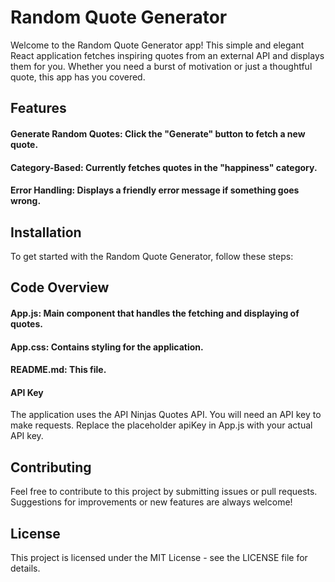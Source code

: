 # Random Quote Generator
Welcome to the Random Quote Generator app! This simple and elegant React application fetches inspiring quotes from an external API and displays them for you. Whether you need a burst of motivation or just a thoughtful quote, this app has you covered.

## Features
#### Generate Random Quotes: Click the "Generate" button to fetch a new quote.
#### Category-Based: Currently fetches quotes in the "happiness" category.
#### Error Handling: Displays a friendly error message if something goes wrong.

## Installation
To get started with the Random Quote Generator, follow these steps:


## Code Overview
#### App.js: Main component that handles the fetching and displaying of quotes.
#### App.css: Contains styling for the application.
#### README.md: This file.
#### API Key
The application uses the API Ninjas Quotes API. You will need an API key to make requests. Replace the placeholder apiKey in App.js with your actual API key.

## Contributing
Feel free to contribute to this project by submitting issues or pull requests. Suggestions for improvements or new features are always welcome!

## License
This project is licensed under the MIT License - see the LICENSE file for details.

